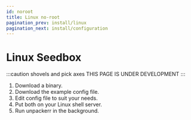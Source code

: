 ```yaml
---
id: noroot
title: Linux no-root
pagination_prev: install/linux
pagination_next: install/configuration
---
```


# Linux Seedbox

:::caution shovels and pick axes
THIS PAGE IS UNDER DEVELOPMENT
:::

1. Download a binary.
1. Download the example config file.
1. Edit config file to suit your needs.
1. Put both on your Linux shell server.
1. Run unpackerr in the background.